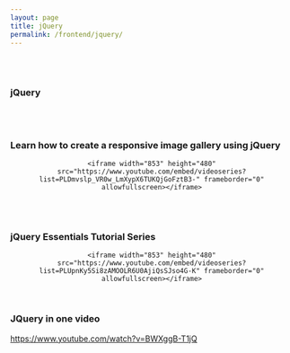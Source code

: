 ```yaml
---
layout: page
title: jQuery
permalink: /frontend/jquery/
---
```



<br/><br/>

### jQuery


<br/><br/>

### Learn how to create a responsive image gallery using jQuery

<div align="center">

    <iframe width="853" height="480" src="https://www.youtube.com/embed/videoseries?list=PLDmvslp_VR0w_LmXypX6TUKQjGoFztB3-" frameborder="0" allowfullscreen></iframe>

</div>



<br/><br/>

### jQuery Essentials Tutorial Series

<div align="center">

    <iframe width="853" height="480" src="https://www.youtube.com/embed/videoseries?list=PLUpnKy5Si8zAMOOLR6U0AjiQsSJso4G-K" frameborder="0" allowfullscreen></iframe>

</div>


<br/>

### JQuery in one video
https://www.youtube.com/watch?v=BWXggB-T1jQ
